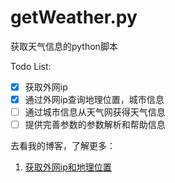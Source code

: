 # getWeather.py
获取天气信息的python脚本

Todo List:
- [x] 获取外网ip
- [x] 通过外网ip查询地理位置，城市信息
- [ ] 通过城市信息从天气网获得天气信息
- [ ] 提供完善参数的参数解析和帮助信息

去看我的博客，了解更多：
1. [获取外网ip和地理位置](http://singlepig-blog.logdown.com/posts/2013/12/26/python-access-to-external-network-ip-and-location)
